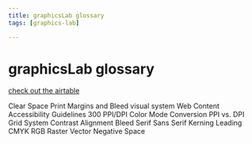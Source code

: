 ```yaml
---
title: graphicsLab glossary
tags: [graphics-lab]

---
```


# graphicsLab glossary

[check out the airtable](https://airtable.com/appaVpmNoC3bpTDYA/tblB4mk97DpXsVm2x/viwv6wrVSQFOPDlqj?blocks=hide)

Clear Space
Print Margins and Bleed
visual system
Web Content Accessibility Guidelines 
300 PPI/DPI
Color Mode Conversion
PPI vs. DPI
Grid System
Contrast
Alignment
Bleed
Serif
Sans Serif
Kerning
Leading
CMYK
RGB
Raster
Vector
Negative Space